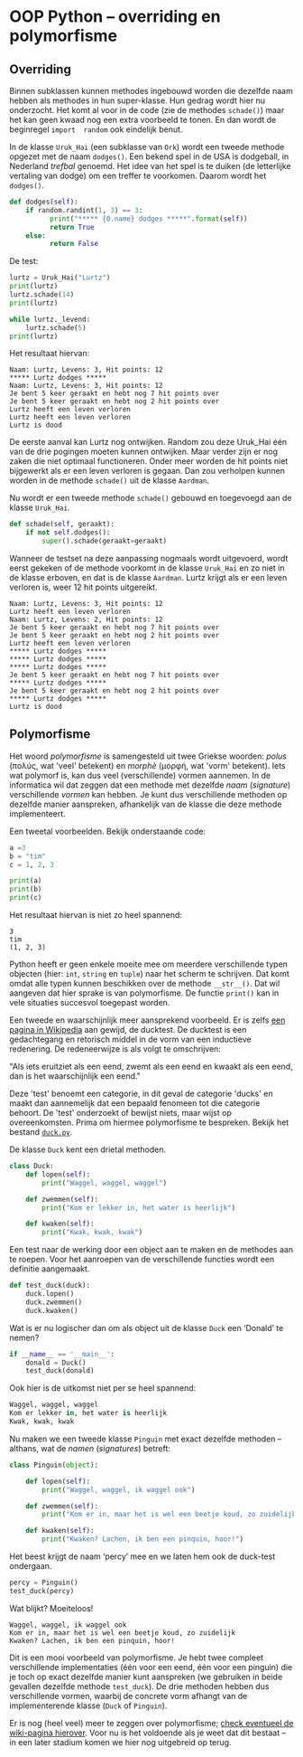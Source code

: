 # OOP Python – overriding en polymorfisme

## Overriding

Binnen subklassen kunnen methodes ingebouwd worden die dezelfde naam hebben als methodes in hun super-klasse. Hun gedrag wordt hier nu onderzocht. Het komt al voor in de code (zie de methodes `schade()`) maar het kan geen kwaad nog een extra voorbeeld te tonen. En dan wordt de beginregel `import  random` ook eindelijk benut.

In de klasse `Uruk_Hai` (een subklasse van `Ork`) wordt een tweede methode opgezet met de naam `dodges()`. Een bekend spel in de USA is dodgeball, in Nederland *trefbal* genoemd. Het idee van het spel is te duiken (de letterlijke vertaling van dodge) om een treffer te voorkomen. Daarom wordt het `dodges()`.

```python
def dodges(self):
    if random.randint(1, 3) == 3:
          print("***** {0.name} dodges *****".format(self))
          return True
    else:
          return False    
```

De test:

```python
lurtz = Uruk_Hai("Lurtz")
print(lurtz)
lurtz.schade(14)
print(lurtz)

while lurtz._levend:
    lurtz.schade(5)
print(lurtz)
```

Het resultaat hiervan:

```shell
Naam: Lurtz, Levens: 3, Hit points: 12
***** Lurtz dodges *****
Naam: Lurtz, Levens: 3, Hit points: 12
Je bent 5 keer geraakt en hebt nog 7 hit points over
Je bent 5 keer geraakt en hebt nog 2 hit points over
Lurtz heeft een leven verloren
Lurtz heeft een leven verloren
Lurtz is dood
```

De eerste aanval kan Lurtz nog ontwijken. Random zou deze Uruk_Hai één van de drie pogingen moeten kunnen ontwijken. Maar verder zijn er nog zaken die niet optimaal functioneren. Onder meer worden de hit points niet bijgewerkt als er een leven verloren is gegaan. Dan zou verholpen kunnen worden in de methode `schade()` uit de klasse `Aardman`. 

Nu wordt er een tweede methode `schade()` gebouwd en toegevoegd aan de klasse `Uruk_Hai`.

```python
def schade(self, geraakt):
    if not self.dodges():
        super().schade(geraakt=geraakt) 
```

Wanneer de testset na deze aanpassing nogmaals wordt uitgevoerd, wordt eerst gekeken of de methode voorkomt in de klasse `Uruk_Hai` en zo niet in de klasse erboven, en dat is de klasse `Aardman`. Lurtz krijgt als er een leven verloren is, weer 12 hit points uitgereikt.

```shell 
Naam: Lurtz, Levens: 3, Hit points: 12
Lurtz heeft een leven verloren
Naam: Lurtz, Levens: 2, Hit points: 12
Je bent 5 keer geraakt en hebt nog 7 hit points over
Je bent 5 keer geraakt en hebt nog 2 hit points over
Lurtz heeft een leven verloren
***** Lurtz dodges *****
***** Lurtz dodges *****
***** Lurtz dodges *****
Je bent 5 keer geraakt en hebt nog 7 hit points over
***** Lurtz dodges *****
Je bent 5 keer geraakt en hebt nog 2 hit points over
***** Lurtz dodges *****
Lurtz is dood
```

## Polymorfisme

Het woord *polymorfisme* is samengesteld uit twee Griekse woorden: *polus* (πολύς, wat 'veel' betekent) en *morphè* (μορφή, wat 'vorm' betekent). Iets wat polymorf is, kan dus veel (verschillende) vormen aannemen. In de informatica wil dat zeggen dat een methode met dezelfde *naam* (*signature*) verschillende *vormen* kan hebben. Je kunt dus verschillende methoden op dezelfde manier aanspreken, afhankelijk van de klasse die deze methode implementeert.

Een tweetal voorbeelden. Bekijk onderstaande code:

```python
a =3
b = "tim"
c = 1, 2, 3

print(a)
print(b)
print(c)
```

Het resultaat hiervan is niet zo heel spannend:

```shell
3
tim
(1, 2, 3)
```

Python heeft er geen enkele moeite mee om meerdere verschillende typen objecten (hier: `int`, `string` en `tuple`) naar het scherm te schrijven. Dat komt omdat alle typen kunnen beschikken over de methode `__str__()`. Dat wil aangeven dat hier sprake is van polymorfisme. De functie `print()` kan in vele situaties succesvol toegepast worden.

Een tweede en waarschijnlijk meer aansprekend voorbeeld. Er is zelfs [een pagina in Wikipedia](https://nl.wikipedia.org/wiki/Duck-typing) aan gewijd, de ducktest. De ducktest is een gedachtegang en retorisch middel in de vorm van een inductieve redenering. De redeneerwijze is als volgt te omschrijven: 

"Als iets eruitziet als een eend, zwemt als een eend en kwaakt als een eend, dan is het waarschijnlijk een eend."

Deze 'test' benoemt een categorie, in dit geval de categorie 'ducks' en maakt dan aannemelijk dat een bepaald fenomeen tot die categorie behoort. De 'test' onderzoekt of bewijst niets, maar wijst op overeenkomsten. Prima om hiermee polymorfisme te bespreken. Bekijk het bestand [`duck.py`](../bestanden/ducks.py).

De klasse `Duck` kent een drietal methoden.

```python
class Duck: 
    def lopen(self):
        print("Waggel, waggel, waggel")

    def zwemmen(self):
        print("Kom er lekker in, het water is heerlijk")

    def kwaken(self):
        print("Kwak, kwak, kwak")
```

Een test naar de werking door een object aan te maken en de methodes aan te roepen. Voor het aanroepen van de verschillende functies wordt een definitie aangemaakt.

```python
def test_duck(duck):
    duck.lopen()
    duck.zwemmen()
    duck.kwaken()
```

Wat is er nu logischer dan om als object uit de klasse `Duck` een ‘Donald’ te nemen?

```python
if __name__ == '__main__':
    donald = Duck()
    test_duck(donald)
```

Ook hier is de uitkomst niet per se heel spannend:

```python
Waggel, waggel, waggel
Kom er lekker in, het water is heerlijk
Kwak, kwak, kwak
```

Nu maken we een tweede klasse `Pinguin` met exact dezelfde methoden – althans, wat de *namen* (*signatures*) betreft:

```python
class Pinguin(object):

    def lopen(self):
        print("Waggel, waggel, ik waggel ook")

    def zwemmen(self):
        print("Kom er in, maar het is wel een beetje koud, zo zuidelijk")

    def kwaken(self):
        print("Kwaken? Lachen, ik ben een pinquin, hoor!")
```

Het beest krijgt de naam ‘percy’ mee en we laten hem ook de duck-test ondergaan.

```python
percy = Pinguin()
test_duck(percy)
```

Wat blijkt? Moeiteloos!

```shell
Waggel, waggel, ik waggel ook
Kom er in, maar het is wel een beetje koud, zo zuidelijk
Kwaken? Lachen, ik ben een pinquin, hoor!
```

Dit is een mooi voorbeeld van polymorfisme. Je hebt twee compleet verschillende implementaties (één voor een eend, één voor een pinguin) die je toch op exact dezelfde manier kunt aanspreken (we gebruiken in beide gevallen dezelfde methode `test_duck`). De drie methoden hebben dus verschillende vormen, waarbij de concrete vorm afhangt van de implementerende klasse (`Duck` of `Pinguin`). 

Er is nog (heel veel) meer te zeggen over polymorfisme; [check eventueel de wiki-pagina hierover](https://nl.wikipedia.org/wiki/Polymorfisme_(informatica)). Voor nu is het voldoende als je weet dat dit bestaat – in een later stadium komen we hier nog uitgebreid op terug.
